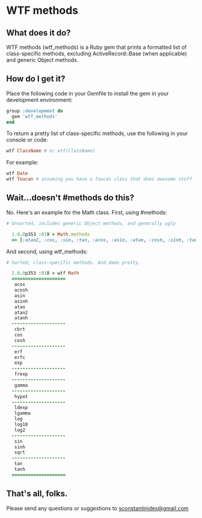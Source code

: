 
# WTF methods

## What does it do?

WTF methods (wtf_methods) is a Ruby gem that prints a formatted list of class-specific methods, excluding ActiveRecord::Base (when applicable) and generic Object methods.

## How do I get it?

Place the following code in your Gemfile to install the gem in your development environment:

```ruby
group :development do
  gem 'wtf_methods'
end
```

To return a pretty list of class-specific methods, use the following in your console or code:

```ruby
wtf ClassName # or wtf(ClassName)
```

For example:
```ruby
wtf Date
wtf Toucan # assuming you have a Toucan class that does awesome stuff
```

## Wait...doesn't #methods do this?

No. Here's an example for the Math class. First, using #methods:
```ruby
# Unsorted, includes generic Object methods, and generally ugly

  2.0.0p353 :019 > Math.methods
  => [:atan2, :cos, :sin, :tan, :acos, :asin, :atan, :cosh, :sinh, :tanh, :acosh, :asinh, :atanh, :exp, :log, :log2, :log10, :sqrt, :cbrt, :frexp, :ldexp, :hypot, :erf, :erfc, :gamma, :lgamma, :freeze, :===, :==, :<=>, :<, :<=, :>, :>=, :to_s, :inspect, :included_modules, :include?, :name, :ancestors, :instance_methods, :public_instance_methods, :protected_instance_methods, :private_instance_methods, :constants, :const_get, :const_set, :const_defined?, :const_missing, :class_variables, :remove_class_variable, :class_variable_get, :class_variable_set, :class_variable_defined?, :public_constant, :private_constant, :module_exec, :class_exec, :module_eval, :class_eval, :method_defined?, :public_method_defined?, :private_method_defined?, :protected_method_defined?, :public_class_method, :private_class_method, :autoload, :autoload?, :instance_method, :public_instance_method, :wtf, :nil?, :=~, :!~, :eql?, :hash, :class, :singleton_class, :clone, :dup, :taint, :tainted?, :untaint, :untrust, :untrusted?, :trust, :frozen?, :methods, :singleton_methods, :protected_methods, :private_methods, :public_methods, :instance_variables, :instance_variable_get, :instance_variable_set, :instance_variable_defined?, :remove_instance_variable, :instance_of?, :kind_of?, :is_a?, :tap, :send, :public_send, :respond_to?, :extend, :display, :method, :public_method, :define_singleton_method, :object_id, :to_enum, :enum_for, :equal?, :!, :!=, :instance_eval, :instance_exec, :__send__, :__id__]
```

And second, using wtf_methods:
```ruby
# Sorted, class-specific methods. And damn pretty.

  2.0.0p353 :018 > wtf Math
  ====================
   acos
   acosh
   asin
   asinh
   atan
   atan2
   atanh
  --------------------
   cbrt
   cos
   cosh
  --------------------
   erf
   erfc
   exp
  --------------------
   frexp
  --------------------
   gamma
  --------------------
   hypot
  --------------------
   ldexp
   lgamma
   log
   log10
   log2
  --------------------
   sin
   sinh
   sqrt
  --------------------
   tan
   tanh
  ====================
```

## That's all, folks.

Please send any questions or suggestions to sconstantinides@gmail.com
